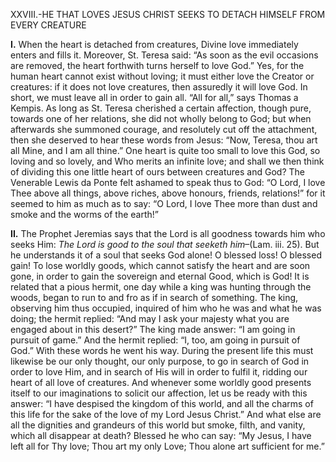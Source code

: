 
XXVIII.-HE THAT LOVES JESUS CHRIST SEEKS TO DETACH HIMSELF FROM EVERY CREATURE

**I\.** When the heart is detached from creatures, Divine love immediately enters and fills it. Moreover, St. Teresa said: “As soon as the evil occasions are removed, the heart forthwith turns herself to love God.” Yes, for the human heart cannot exist without loving; it must either love the Creator or creatures: if it does not love creatures, then assuredly it will love God. In short, we must leave all in order to gain all. “All for all,” says Thomas a Kempis. As long as St. Teresa cherished a certain affection, though pure, towards one of her relations, she did not wholly belong to God; but when afterwards she summoned courage, and resolutely cut off the attachment, then she deserved to hear these words from Jesus: “Now, Teresa, thou art all Mine, and I am all thine.” One heart is quite too small to love this God, so loving and so lovely, and Who merits an infinite love; and shall we then think of dividing this one little heart of ours between creatures and God? The Venerable Lewis da Ponte felt ashamed to speak thus to God: “O Lord, I love Thee above all things, above riches, above honours, friends, relations!” for it seemed to him as much as to say: “O Lord, I love Thee more than dust and smoke and the worms of the earth!”

**II\.** The Prophet Jeremias says that the Lord is all goodness towards him who seeks Him: _The Lord is good to the soul that seeketh him_–(Lam. iii. 25). But he understands it of a soul that seeks God alone! O blessed loss! O blessed gain! To lose worldly goods, which cannot satisfy the heart and are soon gone, in order to gain the sovereign and eternal Good, which is God! It is related that a pious hermit, one day while a king was hunting through the woods, began to run to and fro as if in search of something. The king, observing him thus occupied, inquired of him who he was and what he was doing; the hermit replied: “And may I ask your majesty what you are engaged about in this desert?” The king made answer: “I am going in pursuit of game.” And the hermit replied: “I, too, am going in pursuit of God.” With these words he went his way. During the present life this must likewise be our only thought, our only purpose, to go in search of God in order to love Him, and in search of His will in order to fulfil it, ridding our heart of all love of creatures. And whenever some worldly good presents itself to our imaginations to solicit our affection, let us be ready with this answer: “I have despised the kingdom of this world, and all the charms of this life for the sake of the love of my Lord Jesus Christ.” And what else are all the dignities and grandeurs of this world but smoke, filth, and vanity, which all disappear at death? Blessed he who can say: “My Jesus, I have left all for Thy love; Thou art my only Love; Thou alone art sufficient for me.”


